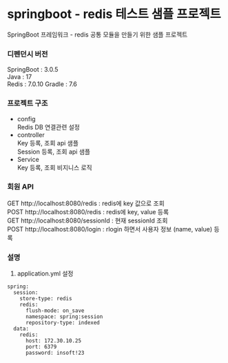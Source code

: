 # springboot - redis 테스트 샘플 프로젝트
SpringBoot 프레임워크 - redis 공통 모듈을 만들기 위한 샘플 프로젝트

### 디펜던시 버전
SpringBoot : 3.0.5  
Java : 17  
Redis : 7.0.10
Gradle : 7.6

### 프로젝트 구조
- config  
  Redis DB 연결관련 설정
- controller  
  Key 등록, 조회 api 샘플  
  Session 등록, 조회 api 샘플  
- Service  
  Key 등록, 조회 비지니스 로직


### 회원 API
GET http://localhost:8080/redis : redis에 key 값으로 조회  
POST http://localhost:8080/redis : redis에 key, value 등록  
GET http://localhost:8080/sessionId : 현재 sessionId 조회  
POST http://localhost:8080/login : rlogin 하면서 사용자 정보 (name, value) 등록  

### 설명
1. application.yml 설정
```
spring:
  session:
    store-type: redis
    redis:
      flush-mode: on_save
      namespace: spring:session
      repository-type: indexed
  data:
    redis:
      host: 172.30.10.25
      port: 6379
      password: insoft!23
```  